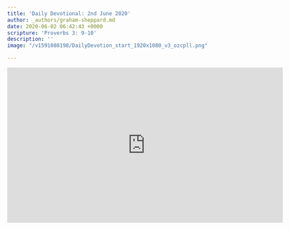 ```yaml
---
title: 'Daily Devotional: 2nd June 2020'
author: _authors/graham-sheppard.md
date: 2020-06-02 06:42:43 +0000
scripture: 'Proverbs 3: 9-10'
description: ''
image: "/v1591080198/DailyDevotion_start_1920x1080_v3_ozcpll.png"

---
```

<iframe src="https://player.vimeo.com/video/424880662" width="640" height="360" frameborder="0" allow="autoplay; fullscreen" allowfullscreen></iframe>